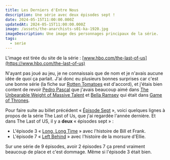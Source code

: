 ```yaml
---
title: Les Derniers d'Entre Nous
description: Une série avec deux épisodes sept !
date: 2024-05-15T11:00:00.000Z
updatedAt: 2024-05-15T11:00:00.000Z
image: /assets/the-anarchists-s01-ka-1920.jpg
imageDescription: Une image des personnages principaux de la série.
tags:
  - serie
---
```


L'image est tirée du site de la série : [www.hbo.com/the-last-of-us](https://www.hbo.com/the-last-of-us)

N'ayant pas joué au jeu, je ne connaissais que de nom et je n'avais aucune idée de quoi ça parlait. J'ai donc eu plusieurs bonnes surprises car c'est une bonne série (la fiche sur [Rotten Tomatoes](https://www.rottentomatoes.com/tv/the_last_of_us) est d'accord), et j'étais bien content de revoir [Pedro Pascal](https://fr.wikipedia.org/wiki/Pedro_Pascal) que j'avais beaucoup aimé dans [The Unbearable Weight of Massive Talent](https://www.rottentomatoes.com/m/the_unbearable_weight_of_massive_talent) et [Bella Ramsey](https://fr.wikipedia.org/wiki/Bella_Ramsey) qui était dans [Game of Thrones](https://www.rottentomatoes.com/tv/game_of_thrones).

Pour faire suite au billet précédent « [Épisode Sept](/ied/episode-sept) », voici quelques lignes à propos de la série The Last of Us, que j'ai regardée l'année dernière. Et dans The Last of US, il y a **deux** « épisodes sept » :

- L'épisode 3 « [Long, Long Time](<https://en.wikipedia.org/wiki/Long,_Long_Time_(The_Last_of_Us)>) » avec l'histoire de Bill et Frank.
- L'épisode 7 « [Left Behind](<https://en.wikipedia.org/wiki/Left_Behind_(The_Last_of_Us)>) » avec l'histoire de la morsure d'Ellie.

Sur une série de 9 épisodes, avoir 2 épisodes 7 ça prend vraiment beaucoup de place et c'est dommage. Même si l'épisode 3 était bien.
